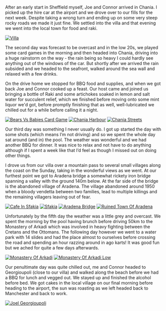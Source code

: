 <!--moml:meta
Title: 2019 Crete
Date: 2019-03-01
Hero: georgioupoli-church
Intro: Spending a week exploring some of the island of Crete with friends Joe and Connor.
-->

After an early start in Sheffield myself, Joe and Connor arrived in Chania. I picked up the hire car at the airport and we drove over to our fills for the next week. Despite taking a wrong turn and ending up on some very steep rocky roads we made it just fine. We settled into the villa and that evening we went into the local town for food and raki.

<div class="gallery">
    <a href="/2019-crete/villa-2000.jpg"><img alt="Villa" srcset="/2019-crete/villa-400.jpg, /2019-crete/villa-800.jpg 800w, /2019-crete/villa-1200.jpg 1200w, /2019-crete/villa-1600.jpg 1600w, /2019-crete/villa-2000.jpg 2000w" src="/2019-crete/villa-400.jpg"></a>
</div>

The second day was forecast to be overcast and in the low 20s, we played some card games in the morning and then headed into Chania, driving into a huge rainstorm on the way - the rain being so heavy I could hardly see anything out of the windows of the car. But shortly after we arrived the rain subsided and we headed to the seafront, walked around the sea wall and relaxed with a few drinks.

On the drive home we stopped for BBQ food and supplies, and when we got back Joe and Connor cooked up a feast. Our host came and joined us bringing a bottle of Raki and some artichokes soaked in lemon and salt water for succulent relief, which we finished before moving onto some mint liquor we'd got, before promptly finishing that as well, well-lubricated we chilled out for a while before calling it a night.

<div class="gallery">
    <a href="/2019-crete/bears-vs-babies-card-game-2000.jpg"><img alt="Bears Vs Babies Card Game" srcset="/2019-crete/bears-vs-babies-card-game-400.jpg, /2019-crete/bears-vs-babies-card-game-800.jpg 800w, /2019-crete/bears-vs-babies-card-game-1200.jpg 1200w, /2019-crete/bears-vs-babies-card-game-1600.jpg 1600w, /2019-crete/bears-vs-babies-card-game-2000.jpg 2000w" src="/2019-crete/bears-vs-babies-card-game-400.jpg"></a>
    <a href="/2019-crete/chania-harbour-2000.jpg"><img alt="Chania Harbour" srcset="/2019-crete/chania-harbour-400.jpg, /2019-crete/chania-harbour-800.jpg 800w, /2019-crete/chania-harbour-1200.jpg 1200w, /2019-crete/chania-harbour-1600.jpg 1600w, /2019-crete/chania-harbour-2000.jpg 2000w" src="/2019-crete/chania-harbour-400.jpg"></a>
    <a href="/2019-crete/chania-streets-2000.jpg"><img alt="Chania Streets" srcset="/2019-crete/chania-streets-400.jpg, /2019-crete/chania-streets-800.jpg 800w, /2019-crete/chania-streets-1200.jpg 1200w, /2019-crete/chania-streets-1600.jpg 1600w, /2019-crete/chania-streets-2000.jpg 2000w" src="/2019-crete/chania-streets-400.jpg"></a>
</div>

Our third day was something I never usually do. I got up started the day with some shots (which means I’m not driving) and so we spent the whole day sat around (and in) the pool. The weather was wonderful and we had another BBQ for dinner. It was nice to relax and not have to do anything although if I spent a week like that I’d feel as though I missed out on doing other things.

I drove us from our villa over a mountain pass to several small villages along the coast on the Sunday, taking in the wonderful views as we went. At our furthest point we got to Aradena bridge a somewhat rickety iron bridge spanning a valley with the ground 140m below. At the far side of the bridge is the abandoned village of Aradena. The village abandoned around 1950 when a bloody vendetta between two families, lead to multiple killings and the remaining villagers leaving out of fear.

<div class="gallery">
    <a href="/2019-crete/cafe-in-sfakia-2000.jpg"><img alt="Cafe In Sfakia" srcset="/2019-crete/cafe-in-sfakia-400.jpg, /2019-crete/cafe-in-sfakia-800.jpg 800w, /2019-crete/cafe-in-sfakia-1200.jpg 1200w, /2019-crete/cafe-in-sfakia-1600.jpg 1600w, /2019-crete/cafe-in-sfakia-2000.jpg 2000w" src="/2019-crete/cafe-in-sfakia-400.jpg"></a>
    <a href="/2019-crete/sfakia-2000.jpg"><img alt="Sfakia" srcset="/2019-crete/sfakia-400.jpg, /2019-crete/sfakia-800.jpg 800w, /2019-crete/sfakia-1200.jpg 1200w, /2019-crete/sfakia-1600.jpg 1600w, /2019-crete/sfakia-2000.jpg 2000w" src="/2019-crete/sfakia-400.jpg"></a>
    <a href="/2019-crete/aradena-bridge-2000.jpg"><img alt="Aradena Bridge" srcset="/2019-crete/aradena-bridge-400.jpg, /2019-crete/aradena-bridge-800.jpg 800w, /2019-crete/aradena-bridge-1200.jpg 1200w, /2019-crete/aradena-bridge-1600.jpg 1600w, /2019-crete/aradena-bridge-2000.jpg 2000w" src="/2019-crete/aradena-bridge-400.jpg"></a>
    <a href="/2019-crete/ruined-town-of-aradena-2000.jpg"><img alt="Ruined Town Of Aradena" srcset="/2019-crete/ruined-town-of-aradena-400.jpg, /2019-crete/ruined-town-of-aradena-800.jpg 800w, /2019-crete/ruined-town-of-aradena-1200.jpg 1200w, /2019-crete/ruined-town-of-aradena-1600.jpg 1600w, /2019-crete/ruined-town-of-aradena-2000.jpg 2000w" src="/2019-crete/ruined-town-of-aradena-400.jpg"></a>
</div>

Unfortunately by the fifth day the weather was a little grey and overcast. We spent the morning by the pool having brunch before driving 50km to the Monastery of Arkadi which was involved in heavy fighting between the Cretans and the Ottomans. The following day however we went to a water park with 14 slides and had the place almost to ourselves before crossing the road and spending an hour razzing around in ago karts! It was good fun but we ached for quite a few days afterwards.

<div class="gallery">
    <a href="/2019-crete/monastery-of-arkadi-2000.jpg"><img alt="Monastery Of Arkadi" srcset="/2019-crete/monastery-of-arkadi-400.jpg, /2019-crete/monastery-of-arkadi-800.jpg 800w, /2019-crete/monastery-of-arkadi-1200.jpg 1200w, /2019-crete/monastery-of-arkadi-1600.jpg 1600w, /2019-crete/monastery-of-arkadi-2000.jpg 2000w" src="/2019-crete/monastery-of-arkadi-400.jpg"></a>
    <a href="/2019-crete/monastery-of-arkadi-low-2000.jpg"><img alt="Monastery Of Arkadi Low" srcset="/2019-crete/monastery-of-arkadi-low-400.jpg, /2019-crete/monastery-of-arkadi-low-800.jpg 800w, /2019-crete/monastery-of-arkadi-low-1200.jpg 1200w, /2019-crete/monastery-of-arkadi-low-1600.jpg 1600w, /2019-crete/monastery-of-arkadi-low-2000.jpg 2000w" src="/2019-crete/monastery-of-arkadi-low-400.jpg"></a>
</div>

Our penultimate day was quite chilled out, me and Connor headed to Georgioupoli (close to our villa) and walked along the beach before we had a BBQ for lunch and vegged out. We stayed up and finished the alcohol before bed. We got cakes in the local village on our final morning before heading to the airport, the sun was roasting as we left headed back to Manchester and back to work.

<div class="gallery">
    <a href="/2019-crete/joel-georgioupoli-2000.jpg"><img alt="Joel Georgioupoli" srcset="/2019-crete/joel-georgioupoli-400.jpg, /2019-crete/joel-georgioupoli-800.jpg 800w, /2019-crete/joel-georgioupoli-1200.jpg 1200w, /2019-crete/joel-georgioupoli-1600.jpg 1600w, /2019-crete/joel-georgioupoli-2000.jpg 2000w" src="/2019-crete/joel-georgioupoli-400.jpg"></a>
</div>
